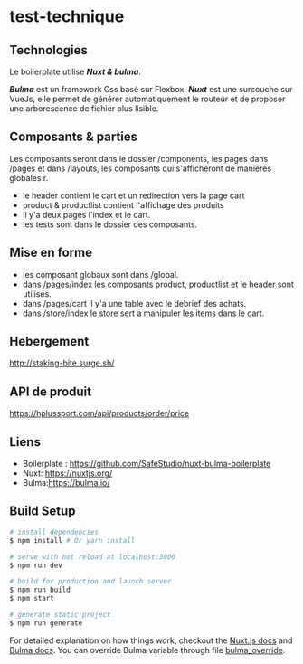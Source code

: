 # test-technique  

## Technologies

Le boilerplate utilise  ***Nuxt & bulma***.

 ***Bulma*** est un framework Css basé sur Flexbox.
 ***Nuxt*** est une surcouche sur VueJs, elle permet de générer automatiquement le routeur et de proposer une arborescence de fichier plus lisible.

## Composants & parties
Les composants seront dans le dossier /components, les pages dans /pages et dans /layouts, les composants qui s'afficheront de manières globales r.

- le header contient le cart et un redirection vers la page cart
- product & productlist contient l'affichage des produits
- il y'a deux pages l'index et le cart.
- les tests sont dans le dossier des composants.

## Mise en forme

- les composant globaux sont dans /global.
- dans /pages/index les composants product, productlist et le header sont utilisés.
- dans /pages/cart il y'a une table avec le debrief des achats.
- dans /store/index le store sert a manipuler les items dans le cart.

## Hebergement
http://staking-bite.surge.sh/

## API de produit
https://hplussport.com/api/products/order/price

## Liens
- Boilerplate : https://github.com/SafeStudio/nuxt-bulma-boilerplate
- Nuxt: https://nuxtjs.org/
- Bulma:https://bulma.io/

## Build Setup

``` bash
# install dependencies
$ npm install # Or yarn install

# serve with hot reload at localhost:3000
$ npm run dev

# build for production and launch server
$ npm run build
$ npm start

# generate static project
$ npm run generate
```

For detailed explanation on how things work, checkout the [Nuxt.js docs](https://github.com/nuxt/nuxt.js) and [Bulma docs](https://bulma.io/).
You can override Bulma variable through file [bulma_override](./assets/scss/_bulma_override.scss).


